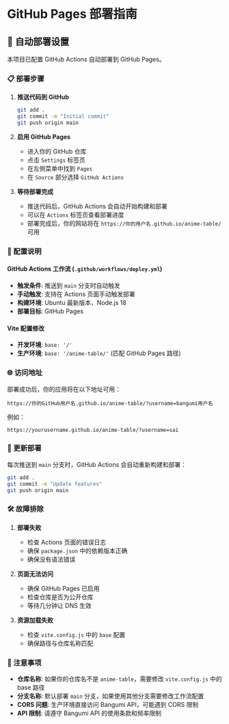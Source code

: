 # GitHub Pages 部署指南

## 🚀 自动部署设置

本项目已配置 GitHub Actions 自动部署到 GitHub Pages。

### 📋 部署步骤

1. **推送代码到 GitHub**
   ```bash
   git add .
   git commit -m "Initial commit"
   git push origin main
   ```

2. **启用 GitHub Pages**
   - 进入你的 GitHub 仓库
   - 点击 `Settings` 标签页
   - 在左侧菜单中找到 `Pages`
   - 在 `Source` 部分选择 `GitHub Actions`

3. **等待部署完成**
   - 推送代码后，GitHub Actions 会自动开始构建和部署
   - 可以在 `Actions` 标签页查看部署进度
   - 部署完成后，你的网站将在 `https://你的用户名.github.io/anime-table/` 可用

### 🔧 配置说明

#### GitHub Actions 工作流 (`.github/workflows/deploy.yml`)
- **触发条件**: 推送到 `main` 分支时自动触发
- **手动触发**: 支持在 Actions 页面手动触发部署
- **构建环境**: Ubuntu 最新版本，Node.js 18
- **部署目标**: GitHub Pages

#### Vite 配置修改
- **开发环境**: `base: '/'`
- **生产环境**: `base: '/anime-table/'` (匹配 GitHub Pages 路径)

### 🌐 访问地址

部署成功后，你的应用将在以下地址可用：
```
https://你的GitHub用户名.github.io/anime-table/?username=bangumi用户名
```

例如：
```
https://yourusername.github.io/anime-table/?username=sai
```

### 🔄 更新部署

每次推送到 `main` 分支时，GitHub Actions 会自动重新构建和部署：

```bash
git add .
git commit -m "Update features"
git push origin main
```

### 🛠️ 故障排除

1. **部署失败**
   - 检查 Actions 页面的错误日志
   - 确保 `package.json` 中的依赖版本正确
   - 确保没有语法错误

2. **页面无法访问**
   - 确保 GitHub Pages 已启用
   - 检查仓库是否为公开仓库
   - 等待几分钟让 DNS 生效

3. **资源加载失败**
   - 检查 `vite.config.js` 中的 `base` 配置
   - 确保路径与仓库名称匹配

### 📝 注意事项

- **仓库名称**: 如果你的仓库名不是 `anime-table`，需要修改 `vite.config.js` 中的 base 路径
- **分支名称**: 默认部署 `main` 分支，如果使用其他分支需要修改工作流配置
- **CORS 问题**: 生产环境直接访问 Bangumi API，可能遇到 CORS 限制
- **API 限制**: 请遵守 Bangumi API 的使用条款和频率限制
